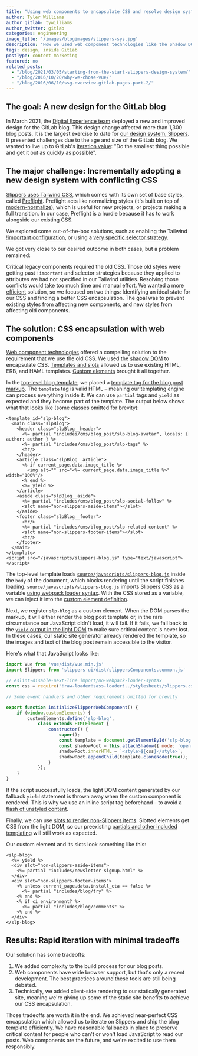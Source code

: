 ```yaml
---
title: "Using web components to encapsulate CSS and resolve design system conflicts"
author: Tyler Williams
author_gitlab: tywilliams
author_twitter: gitlab
categories: engineering
image_title: '/images/blogimages/slippers-sys.jpg'
description: "How we used web component technologies like the Shadow DOM to make it easy to incrementally adopt our new design system, Slippers."
tags: design, inside GitLab
postType: content marketing
featured: no
related_posts:
  - "/blog/2021/03/05/starting-from-the-start-slippers-design-system/"
  - "/blog/2016/10/20/why-we-chose-vue/"
  - "/blog/2016/06/10/ssg-overview-gitlab-pages-part-2/"
---
```


## The goal: A new design for the GitLab blog

In March 2021, the [Digital Experience team](/handbook/marketing/inbound-marketing/digital-experience/) deployed a new and improved design for the GitLab blog. This design change affected more than 1,300 blog posts. It is the largest exercise to date for [our design system, Slippers](https://gitlab.com/gitlab-com/marketing/digital-experience/slippers-ui). It presented challenges due to the age and size of the GitLab blog. We wanted to live up to GitLab's [iteration value](/handbook/values/#iteration): "Do the smallest thing possible and get it out as quickly as possible".

## The major challenge: Incrementally adopting a new design system with conflicting CSS

[Slippers uses Tailwind CSS](https://gitlab-com.gitlab.io/marketing/inbound-marketing/slippers-ui/?path=/story/tailwind-css--page), which comes with its own set of base styles, called [Preflight](https://tailwindcss.com/docs/preflight). Preflight acts like normalizing styles (it's built on top of [modern-normalize](https://github.com/sindresorhus/modern-normalize)), which is useful for new projects, or projects making a full transition. In our case, Preflight is a hurdle because it has to work alongside our existing CSS.

We explored some out-of-the-box solutions, such as enabling the Tailwind [!important configuration](https://tailwindcss.com/docs/configuration#important), or using a [very specific selector strategy](https://tailwindcss.com/docs/configuration#selector-strategy).

We got very close to our desired outcome in both cases, but a problem remained:

Critical legacy components required the old CSS. Those old styles were getting past `!important` and selector strategies because they applied to attributes we had not specified in our Tailwind utilities. Resolving those conflicts would take too much time and manual effort. We wanted a more [efficient](/handbook/values/#efficiency) solution, so we focused on two things: Identifying an ideal state for our CSS and finding a better CSS encapsulation. The goal was to prevent existing styles from affecting new components, and new styles from affecting old components.

## The solution: CSS encapsulation with web components

[Web component technologies](https://developer.mozilla.org/en-US/docs/Web/Web_Components) offered a compelling solution to the requirement that we use the old CSS. We used the [shadow DOM](https://developer.mozilla.org/en-US/docs/Web/Web_Components/Using_shadow_DOM) to encapsulate CSS. [Templates and slots](https://developer.mozilla.org/en-US/docs/Web/Web_Components/Using_templates_and_slots) allowed us to use existing HTML, ERB, and HAML templates. [Custom elements](https://developer.mozilla.org/en-US/docs/Web/Web_Components/Using_custom_elements) brought it all together.

In the [top-level blog template](https://gitlab.com/gitlab-com/www-gitlab-com/-/blob/master/sites/uncategorized/source/includes/cms/blog_post/slippers-blog-post.erb), we placed a [template tag for the blog post markup](https://gitlab.com/gitlab-com/www-gitlab-com/-/merge_requests/77190/diffs#5667df8046398e47cb04d02fcc386420afc7ab57_35_28). The `template` tag is valid HTML – meaning our templating engine can process everything inside it. We can use `partial` tags and `yield` as expected and they become part of the template. The output below shows what that looks like (some classes omitted for brevity):

```erb
<template id="slp-blog">
  <main class="slpBlog">
    <header class="slpBlog__header">
      <%= partial "includes/cms/blog_post/slp-blog-avatar", locals: { author: author } %>
      <%= partial "includes/cms/blog_post/slp-tags" %>
      <hr/>
    </header>
    <article class="slpBlog__article">
      <% if current_page.data.image_title %>
        <img alt="" src="<%= current_page.data.image_title %>" width="100%"/>
      <% end %>
      <%= yield %>
    </article>
    <aside class="slpBlog__aside">
      <%= partial "includes/cms/blog_post/slp-social-follow" %>
      <slot name="non-slippers-aside-items"></slot>
    </aside>
    <footer class="slpBlog__footer">
      <hr/>
      <%= partial "includes/cms/blog_post/slp-related-content" %>
      <slot name="non-slippers-footer-items"></slot>
      <hr/>
    </footer>
  </main>
</template>
<script src="/javascripts/slippers-blog.js" type="text/javascript"></script>
```

The top-level template loads [`source/javascripts/slippers-blog.js`](https://gitlab.com/gitlab-com/www-gitlab-com/-/blob/master/source/javascripts/slippers-blog.js) inside the `body` of the document, which blocks rendering until the script finishes loading. `source/javascripts/slippers-blog.js` imports Slippers CSS as a variable [using webpack loader syntax](https://gitlab.com/gitlab-com/www-gitlab-com/-/merge_requests/77190/diffs#5b5ceecb366e6e69e99e2bae290c68bae177fc17_0_2). With the CSS stored as a variable, we can inject it into the [custom element definition](https://gitlab.com/gitlab-com/www-gitlab-com/-/merge_requests/77190/diffs#5b5ceecb366e6e69e99e2bae290c68bae177fc17_0_6).

Next, we register `slp-blog` as a custom element. When the DOM parses the markup, it will either render the blog post template or, in the rare circumstance our JavaScript didn't load, it will fail. If it fails, we fall back to the [`yield` output in the light DOM](https://gitlab.com/gitlab-com/www-gitlab-com/-/merge_requests/77190/diffs#5667df8046398e47cb04d02fcc386420afc7ab57_35_55) to make sure critical content is never lost. In these cases, our static site generator already rendered the template, so the images and text of the blog post remain accessible to the visitor.

Here's what that JavaScript looks like:

```js
import Vue from 'vue/dist/vue.min.js'
import Slippers from 'slippers-ui/dist/slippersComponents.common.js'

// eslint-disable-next-line import/no-webpack-loader-syntax
const css = require("!raw-loader!sass-loader!../stylesheets/slippers.css.scss").default;

// Some event handlers and other requirements omitted for brevity

export function initializeSlippersWebComponent() {
    if (window.customElements) {
        customElements.define('slp-blog',
            class extends HTMLElement {
                constructor() {
                    super();
                    const template = document.getElementById('slp-blog').content;
                    const shadowRoot = this.attachShadow({ mode: 'open' });
                    shadowRoot.innerHTML = `<style>${css}</style>`;
                    shadowRoot.appendChild(template.cloneNode(true));
                }
            });
    }
}
```

If the script successfully loads, the light DOM content generated by our fallback `yield` statement is thrown away when the custom component is rendered. This is why we use an inline script tag beforehand - to avoid a [flash of unstyled content](https://en.wikipedia.org/wiki/Flash_of_unstyled_content#:~:text=A%20flash%20of%20unstyled%20content,before%20all%20information%20is%20retrieved.).

Finally, we can use [slots to render non-Slippers items](https://gitlab.com/gitlab-com/www-gitlab-com/-/merge_requests/77190/diffs#5667df8046398e47cb04d02fcc386420afc7ab57_40_59). Slotted elements get CSS from the light DOM, so our preexisting [partials and other included templating](https://gitlab.com/gitlab-com/www-gitlab-com/-/tree/master/sites/uncategorized/source/includes/blog) will still work as expected.

Our custom element and its slots look something like this:

```erb
<slp-blog>
  <%= yield %>
  <div slot="non-slippers-aside-items">
    <%= partial "includes/newsletter-signup.html" %>
  </div>
  <div slot="non-slippers-footer-items">
    <% unless current_page.data.install_cta == false %>
      <%= partial "includes/blog/try" %>
    <% end %>
    <% if ci_environment? %>
      <%= partial "includes/blog/comments" %>
    <% end %>
  </div>
</slp-blog>
```

## Results: Rapid iteration with minimal tradeoffs

Our solution has some tradeoffs:

1. We added complexity to the build process for our blog posts.
1. Web components have wide browser support, but that's only a recent development. The best practices around these tools are still being debated.
1. Technically, we added client-side rendering to our statically generated site, meaning we're giving up some of the static site benefits to achieve our CSS encapsulation.

Those tradeoffs are worth it in the end. We achieved near-perfect CSS encapsulation which allowed us to iterate on Slippers and ship the blog template efficiently. We have reasonable fallbacks in place to preserve critical content for people who can't or won't load JavaScript to read our posts. Web components are the future, and we're excited to use them responsibly.
